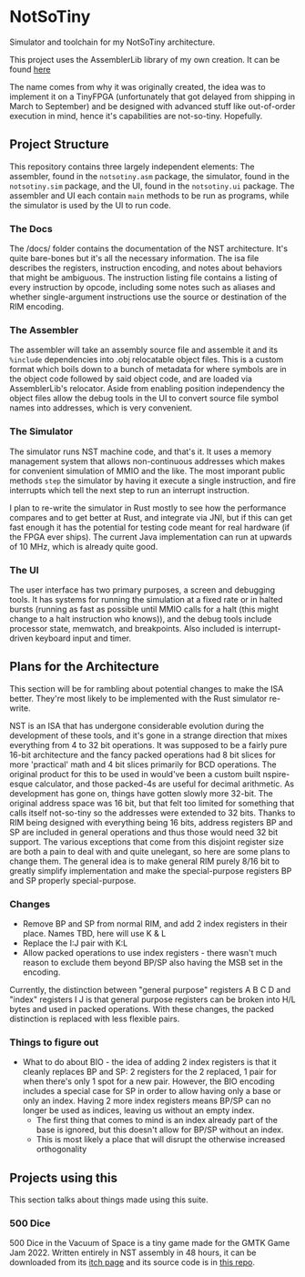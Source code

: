 # NotSoTiny
Simulator and toolchain for my NotSoTiny architecture. 

This project uses the AssemblerLib library of my own creation. It can be found [here](https://github.com/MechaFinch/AssemblerLib)

The name comes from why it was originally created, the idea was to implement it on a TinyFPGA (unfortunately that got delayed from shipping in March to September) and be designed with advanced stuff like out-of-order execution in mind, hence it's capabilities are not-so-tiny. Hopefully.

## Project Structure
This repository contains three largely independent elements: The assembler, found in the `notsotiny.asm` package, the simulator, found in the `notsotiny.sim` package, and the UI, found in the `notsotiny.ui` package. The assembler and UI each contain `main` methods to be run as programs, while the simulator is used by the UI to run code. 

### The Docs
The /docs/ folder contains the documentation of the NST architecture. It's quite bare-bones but it's all the necessary information. The isa file describes the registers, instruction encoding, and notes about behaviors that might be ambiguous. The instruction listing file contains a listing of every instruction by opcode, including some notes such as aliases and whether single-argument instructions use the source or destination of the RIM encoding.

### The Assembler
The assembler will take an assembly source file and assemble it and its `%include` dependencies into .obj relocatable object files. This is a custom format which boils down to a bunch of metadata for where symbols are in the object code followed by said object code, and are loaded via AssemblerLib's relocator. Aside from enabling position independency the object files allow the debug tools in the UI to convert source file symbol names into addresses, which is very convenient.

### The Simulator
The simulator runs NST machine code, and that's it. It uses a memory management system that allows non-continuous addresses which makes for convenient simulation of MMIO and the like. The most imporant public methods `step` the simulator by having it execute a single instruction, and fire interrupts which tell the next step to run an interrupt instruction.

I plan to re-write the simulator in Rust mostly to see how the performance compares and to get better at Rust, and integrate via JNI, but if this can get fast enough it has the potential for testing code meant for real hardware (if the FPGA ever ships). The current Java implementation can run at upwards of 10 MHz, which is already quite good.

### The UI
The user interface has two primary purposes, a screen and debugging tools. It has systems for running the simulation at a fixed rate or in halted bursts (running as fast as possible until MMIO calls for a halt (this might change to a halt instruction who knows)), and the debug tools include processor state, memwatch, and breakpoints. Also included is interrupt-driven keyboard input and timer.

## Plans for the Architecture
This section will be for rambling about potential changes to make the ISA better. They're most likely to be implemented with the Rust simulator re-write.

NST is an ISA that has undergone considerable evolution during the development of these tools, and it's gone in a strange direction that mixes everything from 4 to 32 bit operations. It was supposed to be a fairly pure 16-bit architecture and the fancy packed operations had 8 bit slices for more 'practical' math and 4 bit slices primarily for BCD operations. The original product for this to be used in would've been a custom built nspire-esque calculator, and those packed-4s are useful for decimal arithmetic. As development has gone on, things have gotten slowly more 32-bit. The original address space was 16 bit, but that felt too limited for something that calls itself not-so-tiny so the addresses were extended to 32 bits. Thanks to RIM being designed with everything being 16 bits, address registers BP and SP are included in general operations and thus those would need 32 bit support. The various exceptions that come from this disjoint register size are both a pain to deal with and quite unelegant, so here are some plans to change them. The general idea is to make general RIM purely 8/16 bit to greatly simplify implementation and make the special-purpose registers BP and SP properly special-purpose.

### Changes
* Remove BP and SP from normal RIM, and add 2 index registers in their place. Names TBD, here will use K & L
* Replace the I:J pair with K:L
* Allow packed operations to use index registers - there wasn't much reason to exclude them beyond BP/SP also having the MSB set in the encoding.

Currently, the distinction between "general purpose" registers A B C D and "index" registers I J is that general purpose registers can be broken into H/L bytes and used in packed operations. With these changes, the packed distinction is replaced with less flexible pairs.

### Things to figure out
* What to do about BIO - the idea of adding 2 index registers is that it cleanly replaces BP and SP: 2 registers for the 2 replaced, 1 pair for when there's only 1 spot for a new pair.  However, the BIO encoding includes a special case for SP in order to allow having only a base or only an index. Having 2 more index registers means BP/SP can no longer be used as indices, leaving us without an empty index.
  * The first thing that comes to mind is an index already part of the base is ignored, but this doesn't allow for BP/SP without an index.
  * This is most likely a place that will disrupt the otherwise increased orthogonality

## Projects using this
This section talks about things made using this suite.

### 500 Dice
500 Dice in the Vacuum of Space is a tiny game made for the GMTK Game Jam 2022. Written entirely in NST assembly in 48 hours, it can be downloaded from its [itch page](https://mechafinch.itch.io/500-dice) and its source code is in [this repo](https://github.com/MechaFinch/gmtk-jam-2022).
